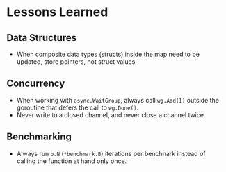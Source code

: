 # Lessons Learned

## Data Structures

- When composite data types (structs) inside the map need to be updated, store
  pointers, not struct values.

## Concurrency

- When working with `async.WaitGroup`, always call `wg.Add(1)` outside the
  goroutine that defers the call to `wg.Done()`.
- Never write to a closed channel, and never close a channel twice.

## Benchmarking

- Always run `b.N` (`*benchmark.B`) iterations per benchnark instead of calling
  the function at hand only once.
